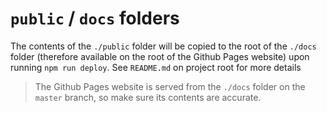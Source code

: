 # `public` / `docs` folders

The contents of the `./public` folder will be copied to the root of the `./docs` folder (therefore available on the root of the Github Pages website) upon running `npm run deploy`. See `README.md` on project root for more details

> The Github Pages website is served from the `./docs` folder on the `master` branch, so make sure its contents are accurate.
